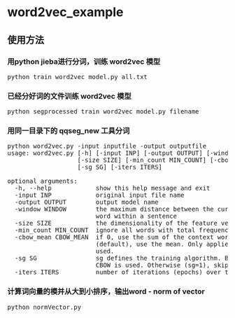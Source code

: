 # word2vec_example

## 使用方法
### 用python jieba进行分词，训练 word2vec 模型
<pre>python train_word2vec_model.py all.txt</pre>

### 已经分好词的文件训练 word2vec 模型
<pre>python segprocessed_train_word2vec_model.py filename</pre>

### 用同一目录下的 qqseg_new 工具分词
<pre>python word2vec.py -input inputfile -output outputfile
usage: word2vec.py [-h] [-input INP] [-output OUTPUT] [-window WINDOW]
                   [-size SIZE] [-min_count MIN_COUNT] [-cbow_mean CBOW_MEAN]
                   [-sg SG] [-iters ITERS]

optional arguments:
  -h, --help            show this help message and exit
  -input INP            original input file name
  -output OUTPUT        output model name
  -window WINDOW        the maximum distance between the current and predicted
                        word within a sentence
  -size SIZE            the dimensionality of the feature vectors
  -min_count MIN_COUNT  ignore all words with total frequency lower than this
  -cbow_mean CBOW_MEAN  if 0, use the sum of the context word vectors. If 1
                        (default), use the mean. Only applies when cbow is
                        used.
  -sg SG                sg defines the training algorithm. By default (sg=0),
                        CBOW is used. Otherwise (sg=1), skip-gram is employed.
  -iters ITERS          number of iterations (epochs) over the corpus.</pre>


### 计算词向量的模并从大到小排序，输出word - norm of vector
<pre>python normVector.py
</pre>
